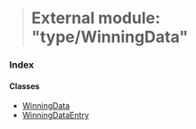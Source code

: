 > # External module: "type/WinningData"

### Index

#### Classes

* [WinningData](../classes/_type_winningdata_.winningdata.md)
* [WinningDataEntry](../classes/_type_winningdata_.winningdataentry.md)